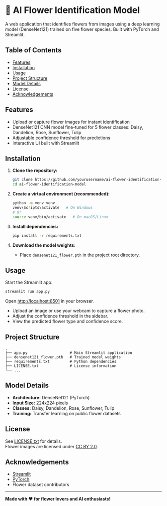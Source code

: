 # 🌸 AI Flower Identification Model

A web application that identifies flowers from images using a deep learning model (DenseNet121) trained on five flower species. Built with PyTorch and Streamlit.

## Table of Contents

- [Features](#features)
- [Installation](#installation)
- [Usage](#usage)
- [Project Structure](#project-structure)
- [Model Details](#model-details)
- [License](#license)
- [Acknowledgements](#acknowledgements)

## Features

- Upload or capture flower images for instant identification
- DenseNet121 CNN model fine-tuned for 5 flower classes: Daisy, Dandelion, Rose, Sunflower, Tulip
- Adjustable confidence threshold for predictions
- Interactive UI built with Streamlit

## Installation

1. **Clone the repository:**
   ```sh
   git clone https://github.com/yourusername/ai-flower-identification-model.git
   cd ai-flower-identification-model
   ```

2. **Create a virtual environment (recommended):**
   ```sh
   python -m venv venv
   venv\Scripts\activate   # On Windows
   # Or
   source venv/bin/activate   # On macOS/Linux
   ```

3. **Install dependencies:**
   ```sh
   pip install -r requirements.txt
   ```

4. **Download the model weights:**
   - Place `densenet121_flower.pth` in the project root directory.

## Usage

Start the Streamlit app:
```sh
streamlit run app.py
```
Open [http://localhost:8501](http://localhost:8501) in your browser.

- Upload an image or use your webcam to capture a flower photo.
- Adjust the confidence threshold in the sidebar.
- View the predicted flower type and confidence score.

## Project Structure

```
.
├── app.py                   # Main Streamlit application
├── densenet121_flower.pth   # Trained model weights
├── requirements.txt         # Python dependencies
├── LICENSE.txt              # License information
└── ...
```

## Model Details

- **Architecture:** DenseNet121 (PyTorch)
- **Input Size:** 224x224 pixels
- **Classes:** Daisy, Dandelion, Rose, Sunflower, Tulip
- **Training:** Transfer learning on public flower datasets

## License

See [LICENSE.txt](LICENSE.txt) for details.  
Flower images are licensed under [CC BY 2.0](https://creativecommons.org/licenses/by/2.0/).

## Acknowledgements

- [Streamlit](https://streamlit.io/)
- [PyTorch](https://pytorch.org/)
- Flower dataset contributors

---

**Made with ❤️ for flower lovers and AI enthusiasts!**
